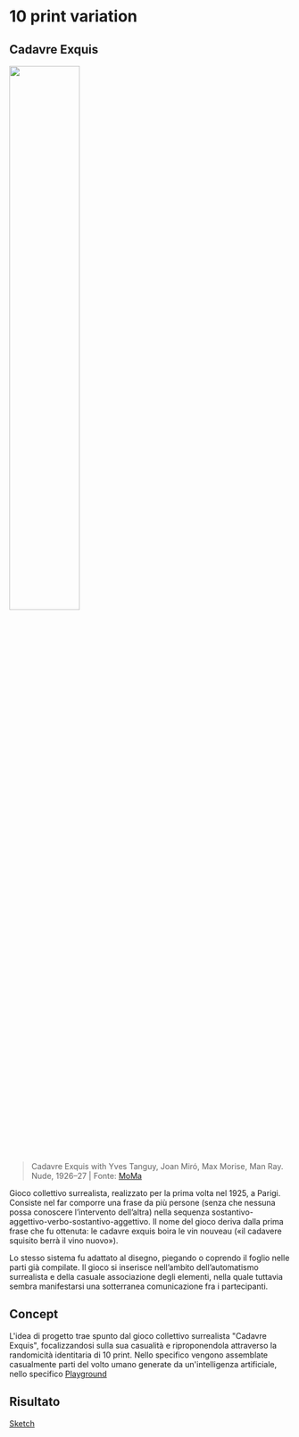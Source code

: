 # 10 print variation

## Cadavre Exquis

<img src="https://github.com/nicolosinatra/digital-experience-archive/blob/95861ed29e298f6a5864274e29e3a50d20dc3f2a/nicolosinatra/img/cadaveri%20squisiti.jpeg" width="50%">  

> Cadavre Exquis with Yves Tanguy, Joan Miró, Max Morise, Man Ray. Nude, 1926–27 | Fonte: [MoMa](https://www.moma.org/collection/works/35701)

Gioco collettivo surrealista, realizzato per la prima volta nel 1925, a Parigi. Consiste nel far comporre una frase da più persone (senza che nessuna possa conoscere l’intervento dell’altra) nella sequenza sostantivo-aggettivo-verbo-sostantivo-aggettivo. Il nome del gioco deriva dalla prima frase che fu ottenuta: le cadavre exquis boira le vin nouveau («il cadavere squisito berrà il vino nuovo»).  

Lo stesso sistema fu adattato al disegno, piegando o coprendo il foglio nelle parti già compilate. Il gioco si inserisce nell’ambito dell’automatismo surrealista e della casuale associazione degli elementi, nella quale tuttavia sembra manifestarsi una sotterranea comunicazione fra i partecipanti.

## Concept

L'idea di progetto trae spunto dal gioco collettivo surrealista "Cadavre Exquis", focalizzandosi sulla sua casualità e riproponendola attraverso la randomicità identitaria di 10 print. Nello specifico vengono assemblate casualmente parti del volto umano generate da un'intelligenza artificiale, nello specifico  [Playground](https://playgroundai.com/)

## Risultato


<a href="https://editor.p5js.org/nicolo.sinatra2/sketches/7oBB1GI4n" target="_blank">Sketch</a>
